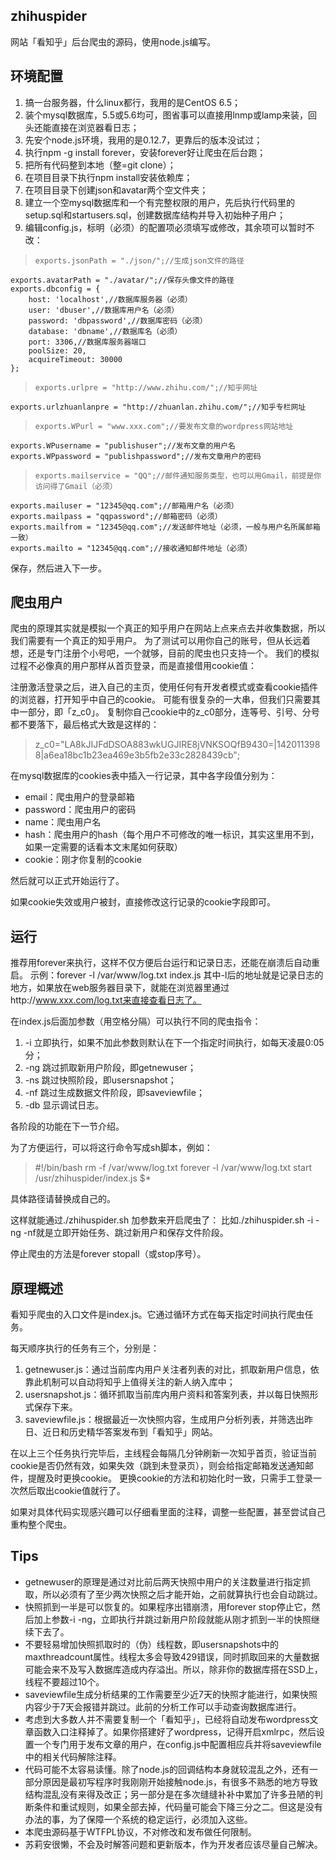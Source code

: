 ﻿## zhihuspider

网站「看知乎」后台爬虫的源码，使用node.js编写。

## 环境配置

1. 搞一台服务器，什么linux都行，我用的是CentOS 6.5；
2. 装个mysql数据库，5.5或5.6均可，图省事可以直接用lnmp或lamp来装，回头还能直接在浏览器看日志；
3. 先安个node.js环境，我用的是0.12.7，更靠后的版本没试过；
4. 执行npm -g install forever，安装forever好让爬虫在后台跑；
5. 把所有代码整到本地（整=git clone）；
6. 在项目目录下执行npm install安装依赖库；
7. 在项目目录下创建json和avatar两个空文件夹；
8. 建立一个空mysql数据库和一个有完整权限的用户，先后执行代码里的setup.sql和startusers.sql，创建数据库结构并导入初始种子用户；
9. 编辑config.js，标明（必须）的配置项必须填写或修改，其余项可以暂时不改：

>     exports.jsonPath = "./json/";//生成json文件的路径
    exports.avatarPath = "./avatar/";//保存头像文件的路径
    exports.dbconfig = {
        host: 'localhost',//数据库服务器（必须）
        user: 'dbuser',//数据库用户名（必须）
        password: 'dbpassword',//数据库密码（必须）
        database: 'dbname',//数据库名（必须）
        port: 3306,//数据库服务器端口
        poolSize: 20,
        acquireTimeout: 30000
    };

>     exports.urlpre = "http://www.zhihu.com/";//知乎网址
    exports.urlzhuanlanpre = "http://zhuanlan.zhihu.com/";//知乎专栏网址

>     exports.WPurl = "www.xxx.com";//要发布文章的wordpress网站地址
    exports.WPusername = "publishuser";//发布文章的用户名
    exports.WPpassword = "publishpassword";//发布文章用户的密码

>     exports.mailservice = "QQ";//邮件通知服务类型，也可以用Gmail，前提是你访问得了Gmail（必须）
    exports.mailuser = "12345@qq.com";//邮箱用户名（必须）
    exports.mailpass = "qqpassword";//邮箱密码（必须）
    exports.mailfrom = "12345@qq.com";//发送邮件地址（必须，一般与用户名所属邮箱一致）
    exports.mailto = "12345@qq.com";//接收通知邮件地址（必须）

保存，然后进入下一步。

## 爬虫用户
爬虫的原理其实就是模拟一个真正的知乎用户在网站上点来点去并收集数据，所以我们需要有一个真正的知乎用户。
为了测试可以用你自己的账号，但从长远着想，还是专门注册个小号吧，一个就够，目前的爬虫也只支持一个。
我们的模拟过程不必像真的用户那样从首页登录，而是直接借用cookie值：

注册激活登录之后，进入自己的主页，使用任何有开发者模式或查看cookie插件的浏览器，打开知乎中自己的cookie。
可能有很复杂的一大串，但我们只需要其中一部分，即「z_c0」。
复制你自己cookie中的z_c0部分，连等号、引号、分号都不要落下，最后格式大致是这样的：

> z_c0="LA8kJIJFdDSOA883wkUGJIRE8jVNKSOQfB9430=|1420113988|a6ea18bc1b23ea469e3b5fb2e33c2828439cb";

在mysql数据库的cookies表中插入一行记录，其中各字段值分别为：

- email：爬虫用户的登录邮箱
- password：爬虫用户的密码
- name：爬虫用户名
- hash：爬虫用户的hash（每个用户不可修改的唯一标识，其实这里用不到，如果一定需要的话看本文末尾如何获取）
- cookie：刚才你复制的cookie

然后就可以正式开始运行了。

如果cookie失效或用户被封，直接修改这行记录的cookie字段即可。

## 运行
推荐用forever来执行，这样不仅方便后台运行和记录日志，还能在崩溃后自动重启。
示例：forever -l /var/www/log.txt index.js
其中-l后的地址就是记录日志的地方，如果放在web服务器目录下，就能在浏览器里通过http://www.xxx.com/log.txt来直接查看日志了。

在index.js后面加参数（用空格分隔）可以执行不同的爬虫指令：

1. -i 立即执行，如果不加此参数则默认在下一个指定时间执行，如每天凌晨0:05分；
2. -ng 跳过抓取新用户阶段，即getnewuser；
3. -ns 跳过快照阶段，即usersnapshot；
4. -nf 跳过生成数据文件阶段，即saveviewfile；
5. -db 显示调试日志。

各阶段的功能在下一节介绍。

为了方便运行，可以将这行命令写成sh脚本，例如：
>  #!/bin/bash
rm -f /var/www/log.txt
forever -l /var/www/log.txt start /usr/zhihuspider/index.js $*

具体路径请替换成自己的。  

这样就能通过./zhihuspider.sh 加参数来开启爬虫了：
比如./zhihuspider.sh -i -ng -nf就是立即开始任务、跳过新用户和保存文件阶段。  

停止爬虫的方法是forever stopall（或stop序号）。

## 原理概述
看知乎爬虫的入口文件是index.js。它通过循环方式在每天指定时间执行爬虫任务。

每天顺序执行的任务有三个，分别是：

1. getnewuser.js：通过当前库内用户关注者列表的对比，抓取新用户信息，依靠此机制可以自动将知乎上值得关注的新人纳入库中；
2. usersnapshot.js：循环抓取当前库内用户资料和答案列表，并以每日快照形式保存下来。
3. saveviewfile.js：根据最近一次快照内容，生成用户分析列表，并筛选出昨日、近日和历史精华答案发布到「看知乎」网站。

在以上三个任务执行完毕后，主线程会每隔几分钟刷新一次知乎首页，验证当前cookie是否仍然有效，如果失效（跳到未登录页），则会给指定邮箱发送通知邮件，提醒及时更换cookie。
更换cookie的方法和初始化时一致，只需手工登录一次然后取出cookie值就行了。



如果对具体代码实现感兴趣可以仔细看里面的注释，调整一些配置，甚至尝试自己重构整个爬虫。

## Tips
- getnewuser的原理是通过对比前后两天快照中用户的关注数量进行指定抓取，所以必须有了至少两次快照之后才能开始，之前就算执行也会自动跳过。
- 快照抓到一半是可以恢复的。如果程序出错崩溃，用forever stop停止它，然后加上参数-i -ng，立即执行并跳过新用户阶段就能从刚才抓到一半的快照继续下去了。
- 不要轻易增加快照抓取时的（伪）线程数，即usersnapshots中的maxthreadcount属性。线程太多会导致429错误，同时抓取回来的大量数据可能会来不及写入数据库造成内存溢出。所以，除非你的数据库搭在SSD上，线程不要超过10个。
- saveviewfile生成分析结果的工作需要至少近7天的快照才能进行，如果快照内容少于7天会报错并跳过。此前的分析工作可以手动查询数据库进行。
- 考虑到大多数人并不需要复制一个「看知乎」，已经将自动发布wordpress文章函数入口注释掉了。如果你搭建好了wordpress，记得开启xmlrpc，然后设置一个专门用于发布文章的用户，在config.js中配置相应兵并将saveviewfile中的相关代码解除注释。
- 代码可能不太容易读懂。除了node.js的回调结构本身就较混乱之外，还有一部分原因是最初写程序时我刚刚开始接触node.js，有很多不熟悉的地方导致结构混乱没有来得及改正；另一部分是在多次缝缝补补中累加了许多丑陋的判断条件和重试规则，如果全部去掉，代码量可能会下降三分之二。但这是没有办法的事，为了保障一个系统的稳定运行，必须加入这些。
- 本爬虫源码基于WTFPL协议，不对修改和发布做任何限制。
- 苏莉安很懒，不会及时解答问题和更新版本，作为开发者应该尽量自己解决。
